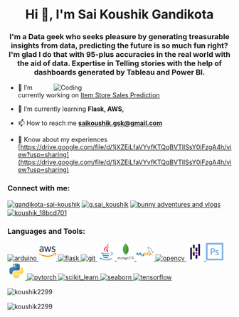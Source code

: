 <h1 align="center">Hi 👋, I'm Sai Koushik Gandikota</h1>
<h3 align="center">I'm a Data geek who seeks pleasure by generating treasurable insights from data, predicting the future is so much fun right? I'm glad I do that with 95-plus accuracies in the real world with the aid of data. Expertise in Telling stories with the help of dashboards generated by Tableau and Power BI.</h3>

<img align="right" alt="Coding" width="400" src="https://ngsup.com/wp-content/uploads/wifi.gif">

- 🔭 I’m currently working on [Item Store Sales Prediction](https://github.com/koushik2299/Item-Store-Sale-Prediction-)

- 🌱 I’m currently learning **Flask, AWS,**

- 📫 How to reach me **saikoushik.gsk@gmail.com**

- 📄 Know about my experiences [https://drive.google.com/file/d/1jXZEiLfaVYvfKTQqBVTlISsY0iFzgA4h/view?usp=sharing](https://drive.google.com/file/d/1jXZEiLfaVYvfKTQqBVTlISsY0iFzgA4h/view?usp=sharing)

<h3 align="left">Connect with me:</h3>
<p align="left">
<a href="https://linkedin.com/in/gandikota-sai-koushik" target="blank"><img align="center" src="https://raw.githubusercontent.com/rahuldkjain/github-profile-readme-generator/master/src/images/icons/Social/linked-in-alt.svg" alt="gandikota-sai-koushik" height="30" width="40" /></a>
<a href="https://instagram.com/g.sai_koushik" target="blank"><img align="center" src="https://raw.githubusercontent.com/rahuldkjain/github-profile-readme-generator/master/src/images/icons/Social/instagram.svg" alt="g.sai_koushik" height="30" width="40" /></a>
<a href="https://www.youtube.com/c/bunny adventures and vlogs" target="blank"><img align="center" src="https://raw.githubusercontent.com/rahuldkjain/github-profile-readme-generator/master/src/images/icons/Social/youtube.svg" alt="bunny adventures and vlogs" height="30" width="40" /></a>
<a href="https://www.hackerrank.com/koushik_18bcd701" target="blank"><img align="center" src="https://raw.githubusercontent.com/rahuldkjain/github-profile-readme-generator/master/src/images/icons/Social/hackerrank.svg" alt="koushik_18bcd701" height="30" width="40" /></a>
</p>

<h3 align="left">Languages and Tools:</h3>
<p align="left"> <a href="https://www.arduino.cc/" target="_blank" rel="noreferrer"> <img src="https://cdn.worldvectorlogo.com/logos/arduino-1.svg" alt="arduino" width="40" height="40"/> </a> <a href="https://aws.amazon.com" target="_blank" rel="noreferrer"> <img src="https://raw.githubusercontent.com/devicons/devicon/master/icons/amazonwebservices/amazonwebservices-original-wordmark.svg" alt="aws" width="40" height="40"/> </a> <a href="https://flask.palletsprojects.com/" target="_blank" rel="noreferrer"> <img src="https://www.vectorlogo.zone/logos/pocoo_flask/pocoo_flask-icon.svg" alt="flask" width="40" height="40"/> </a> <a href="https://git-scm.com/" target="_blank" rel="noreferrer"> <img src="https://www.vectorlogo.zone/logos/git-scm/git-scm-icon.svg" alt="git" width="40" height="40"/> </a> <a href="https://www.java.com" target="_blank" rel="noreferrer"> <img src="https://raw.githubusercontent.com/devicons/devicon/master/icons/java/java-original.svg" alt="java" width="40" height="40"/> </a> <a href="https://www.mongodb.com/" target="_blank" rel="noreferrer"> <img src="https://raw.githubusercontent.com/devicons/devicon/master/icons/mongodb/mongodb-original-wordmark.svg" alt="mongodb" width="40" height="40"/> </a> <a href="https://www.mysql.com/" target="_blank" rel="noreferrer"> <img src="https://raw.githubusercontent.com/devicons/devicon/master/icons/mysql/mysql-original-wordmark.svg" alt="mysql" width="40" height="40"/> </a> <a href="https://opencv.org/" target="_blank" rel="noreferrer"> <img src="https://www.vectorlogo.zone/logos/opencv/opencv-icon.svg" alt="opencv" width="40" height="40"/> </a> <a href="https://pandas.pydata.org/" target="_blank" rel="noreferrer"> <img src="https://raw.githubusercontent.com/devicons/devicon/2ae2a900d2f041da66e950e4d48052658d850630/icons/pandas/pandas-original.svg" alt="pandas" width="40" height="40"/> </a> <a href="https://www.photoshop.com/en" target="_blank" rel="noreferrer"> <img src="https://raw.githubusercontent.com/devicons/devicon/master/icons/photoshop/photoshop-line.svg" alt="photoshop" width="40" height="40"/> </a> <a href="https://www.python.org" target="_blank" rel="noreferrer"> <img src="https://raw.githubusercontent.com/devicons/devicon/master/icons/python/python-original.svg" alt="python" width="40" height="40"/> </a> <a href="https://pytorch.org/" target="_blank" rel="noreferrer"> <img src="https://www.vectorlogo.zone/logos/pytorch/pytorch-icon.svg" alt="pytorch" width="40" height="40"/> </a> <a href="https://scikit-learn.org/" target="_blank" rel="noreferrer"> <img src="https://upload.wikimedia.org/wikipedia/commons/0/05/Scikit_learn_logo_small.svg" alt="scikit_learn" width="40" height="40"/> </a> <a href="https://seaborn.pydata.org/" target="_blank" rel="noreferrer"> <img src="https://seaborn.pydata.org/_images/logo-mark-lightbg.svg" alt="seaborn" width="40" height="40"/> </a> <a href="https://www.tensorflow.org" target="_blank" rel="noreferrer"> <img src="https://www.vectorlogo.zone/logos/tensorflow/tensorflow-icon.svg" alt="tensorflow" width="40" height="40"/> </a> </p>

<p><img align="center" src="https://github-readme-stats.vercel.app/api/top-langs?username=koushik2299&show_icons=true&locale=en&layout=compact" alt="koushik2299" /></p>

<p><img align="center" src="https://github-readme-streak-stats.herokuapp.com/?user=koushik2299&" alt="koushik2299" /></p>
